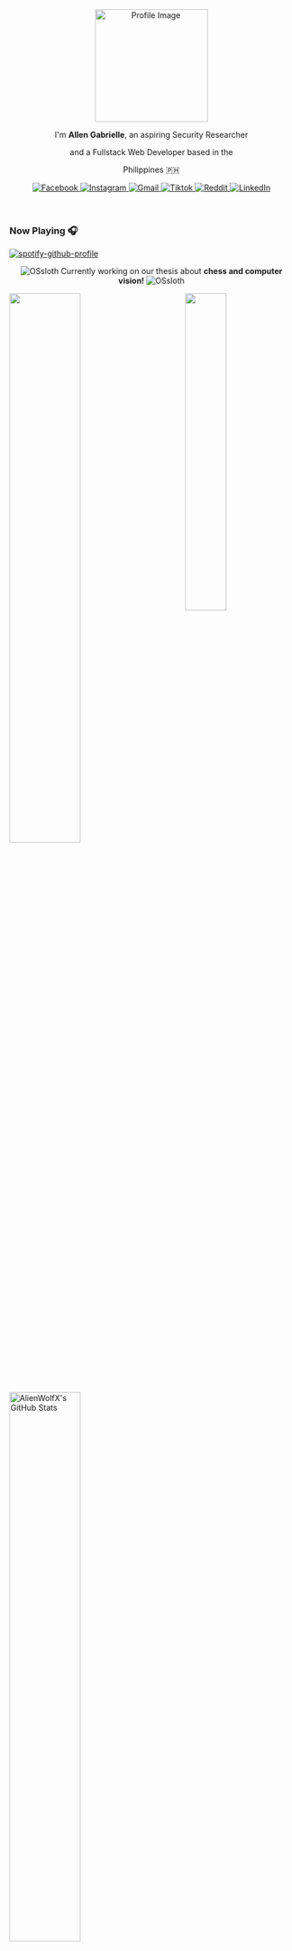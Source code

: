 <!-- AlienWolfX -->
<div align="center">
  <div>
    <!-- ME -->
    <img style="width: 200px; height: 200px" src="https://i.imgur.com/5SBugzq.png" alt="Profile Image" />
    <div>
      <p>I'm <b>Allen Gabrielle</b>, an aspiring Security Researcher</p>
      <p>and a Fullstack Web Developer based in the</p>
      <p>Philippines 🇵🇭</p>
    </div>
    <!-- Start Socials -->
    <div style="gap: 4px; align-items: center; margin-top: 10px">
      <a href="https://www.facebook.com/cruizallen">
        <img src="https://img.shields.io/badge/Facebook-blue?logo=facebook" alt="Facebook">
      </a>
      <a href="https://www.instagram.com/cruizallen">
        <img src="https://img.shields.io/badge/Instagram-purple?logo=instagram" alt="Instagram">
      </a>
      <a href="mailto:allengabrielle.cruiz@carsu.edu.ph">
        <img src="https://img.shields.io/badge/Gmail-white?logo=gmail" alt="Gmail">
      </a>
      <a href="https://www.tiktok.com/@cruizallen">
        <img src="https://img.shields.io/badge/Tiktok-black?logo=tiktok" alt="Tiktok">
      </a>
      <a href="https://www.reddit.com/user/AlienWolfX05">
        <img src="https://img.shields.io/badge/Reddit-white?logo=reddit" alt="Reddit">
      </a>
      <a href="https://www.linkedin.com/in/cruizallen">
        <img src="https://img.shields.io/badge/LinkedIn-blue?logo=linkedin" alt="LinkedIn">
      </a>
    </div>
    <!-- End Socials -->
  </div>
</div>

<br />
<br />

### Now Playing 🎧

<div align="left">

[![spotify-github-profile](https://spotify-github-profile.kittinanx.com/api/view?uid=eui8z7q3mzgrl6ogni10r05f6&cover_image=true&theme=novatorem&show_offline=true&background_color=121212&interchange=false&bar_color=53b14f&bar_color_cover=false)](https://spotify-github-profile.kittinanx.com/api/view?uid=eui8z7q3mzgrl6ogni10r05f6&redirect=true)

</div>

<div align="center">

![OSsloth](https://git.io/OSsloth) Currently working on our thesis about **chess and computer vision!** ![OSsloth](https://git.io/OSsloth)

</div>


<img width="38%" align="right" src="https://i.ibb.co/NsqfLfK/AC-Logo-1.png"/> 

<a>
<img width="50%" src="https://github-stats-alpha.vercel.app/api?username=AlienWolfX&cc=151515&tc=fff&ic=0a6da4&bc=151515" />
<img width="50%" src="https://github-readme-streak-stats.herokuapp.com/?user=AlienWolfX&theme=dark&hide_border=true" alt="AlienWolfX's GitHub Stats" />
</a>

<div align="center">

<!-- <a>
  <img src="https://visitcount.itsvg.in/api?id=AlienWolfX&label=Visits&color=6&icon=0&pretty=true" />
</a> -->

<br />
<br />

<!--START_SECTION:waka-->
![Profile Views](http://img.shields.io/badge/Profile%20Views-52-blue)

**I'm a Night 🦉** 

```text
🌞 Morning                59 commits          ██░░░░░░░░░░░░░░░░░░░░░░░   09.85 % 
🌆 Daytime                143 commits         ██████░░░░░░░░░░░░░░░░░░░   23.87 % 
🌃 Evening                231 commits         ██████████░░░░░░░░░░░░░░░   38.56 % 
🌙 Night                  166 commits         ███████░░░░░░░░░░░░░░░░░░   27.71 % 
```
📅 **I'm Most Productive on Sunday** 

```text
Monday                   85 commits          ████░░░░░░░░░░░░░░░░░░░░░   14.19 % 
Tuesday                  99 commits          ████░░░░░░░░░░░░░░░░░░░░░   16.53 % 
Wednesday                99 commits          ████░░░░░░░░░░░░░░░░░░░░░   16.53 % 
Thursday                 76 commits          ███░░░░░░░░░░░░░░░░░░░░░░   12.69 % 
Friday                   65 commits          ███░░░░░░░░░░░░░░░░░░░░░░   10.85 % 
Saturday                 69 commits          ███░░░░░░░░░░░░░░░░░░░░░░   11.52 % 
Sunday                   106 commits         ████░░░░░░░░░░░░░░░░░░░░░   17.70 % 
```


📊 **This Week I Spent My Time On** 

```text
🕑︎ Time Zone: Asia/Manila

💬 Programming Languages: 
JavaScript               13 hrs 18 mins      ████████████████░░░░░░░░░   65.53 % 
Markdown                 4 hrs 59 mins       ██████░░░░░░░░░░░░░░░░░░░   24.62 % 
Python                   58 mins             █░░░░░░░░░░░░░░░░░░░░░░░░   04.80 % 
Bash                     21 mins             ░░░░░░░░░░░░░░░░░░░░░░░░░   01.79 % 
CSS                      18 mins             ░░░░░░░░░░░░░░░░░░░░░░░░░   01.50 % 

🔥 Editors: 
VS Code                  20 hrs 18 mins      █████████████████████████   100.00 % 

🐱‍💻 Projects: 
portfolio                11 hrs 33 mins      ██████████████░░░░░░░░░░░   56.89 % 
AlienWolfX               3 hrs 44 mins       █████░░░░░░░░░░░░░░░░░░░░   18.45 % 
react-portfolio          2 hrs 34 mins       ███░░░░░░░░░░░░░░░░░░░░░░   12.71 % 
thesis-chess             2 hrs 15 mins       ███░░░░░░░░░░░░░░░░░░░░░░   11.11 % 
craftzdog-homepage       8 mins              ░░░░░░░░░░░░░░░░░░░░░░░░░   00.68 % 

💻 Operating System: 
Linux                    20 hrs 18 mins      █████████████████████████   100.00 % 
```

**I Mostly Code in Python** 

```text
Python                   5 repos             █████░░░░░░░░░░░░░░░░░░░░   18.52 % 
HTML                     5 repos             █████░░░░░░░░░░░░░░░░░░░░   18.52 % 
JavaScript               3 repos             ███░░░░░░░░░░░░░░░░░░░░░░   11.11 % 
PHP                      3 repos             ███░░░░░░░░░░░░░░░░░░░░░░   11.11 % 
C++                      1 repo              █░░░░░░░░░░░░░░░░░░░░░░░░   03.70 % 
```




 Last Updated on 04/10/2024 16:18:28 UTC
<!--END_SECTION:waka-->

</div>

